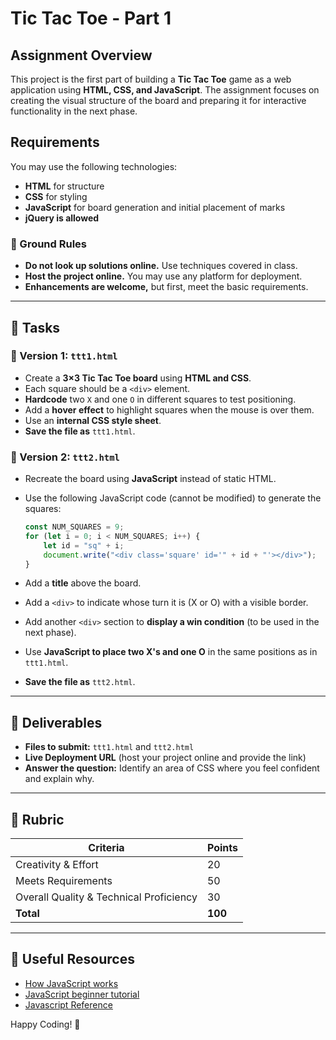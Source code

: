 # Tic Tac Toe - Part 1

## Assignment Overview
This project is the first part of building a **Tic Tac Toe** game as a web application using **HTML, CSS, and JavaScript**. The assignment focuses on creating the visual structure of the board and preparing it for interactive functionality in the next phase.

## Requirements
You may use the following technologies:
- **HTML** for structure
- **CSS** for styling
- **JavaScript** for board generation and initial placement of marks
- **jQuery is allowed**

### 🚨 Ground Rules
- **Do not look up solutions online.** Use techniques covered in class.
- **Host the project online.** You may use any platform for deployment.
- **Enhancements are welcome,** but first, meet the basic requirements.

---

## 📌 Tasks
### 🔹 Version 1: `ttt1.html`
- Create a **3×3 Tic Tac Toe board** using **HTML and CSS**.
- Each square should be a `<div>` element.
- **Hardcode** two `X` and one `O` in different squares to test positioning.
- Add a **hover effect** to highlight squares when the mouse is over them.
- Use an **internal CSS style sheet**.
- **Save the file as** `ttt1.html`.

### 🔹 Version 2: `ttt2.html`
- Recreate the board using **JavaScript** instead of static HTML.
- Use the following JavaScript code (cannot be modified) to generate the squares:

  ```js
  const NUM_SQUARES = 9;
  for (let i = 0; i < NUM_SQUARES; i++) {
      let id = "sq" + i;
      document.write("<div class='square' id='" + id + "'></div>");
  }
  ```
- Add a **title** above the board.
- Add a `<div>` to indicate whose turn it is (X or O) with a visible border.
- Add another `<div>` section to **display a win condition** (to be used in the next phase).
- Use **JavaScript to place two X's and one O** in the same positions as in `ttt1.html`.
- **Save the file as** `ttt2.html`.

---

## 🚀 Deliverables
- **Files to submit:** `ttt1.html` and `ttt2.html`
- **Live Deployment URL** (host your project online and provide the link)
- **Answer the question:** Identify an area of CSS where you feel confident and explain why.

---

## 📌 Rubric
| Criteria | Points |
|----------|--------|
| Creativity & Effort | 20 |
| Meets Requirements | 50 |
| Overall Quality & Technical Proficiency | 30 |
| **Total** | **100** |

---

## 🔗 Useful Resources
- [How JavaScript works](https://computer.howstuffworks.com/javascript.htm)
- [JavaScript beginner tutorial](https://htmldog.com/guides/javascript/beginner/)
- [Javascript Reference](https://developer.mozilla.org/en-US/docs/Web/JavaScript)

Happy Coding! 🎉
